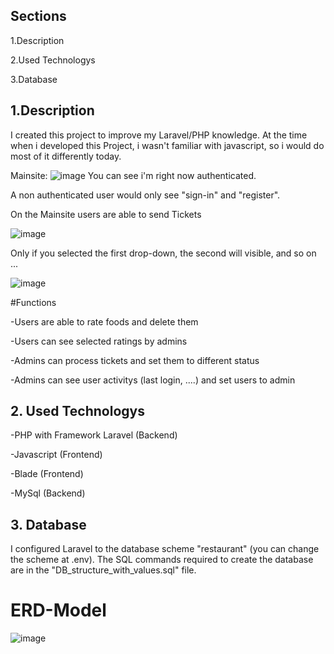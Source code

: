 ## Sections
1.Description

2.Used Technologys

3.Database

## 1.Description

I created this project to improve my Laravel/PHP knowledge. At the time when i developed this Project, i wasn't familiar with javascript, so i would do most of it differently today.

Mainsite: 
![image](https://user-images.githubusercontent.com/114762651/227593698-37f93229-1dad-4548-b0bc-a5f56aa161e4.png) You can see i'm right now authenticated.

A non authenticated user would only see "sign-in" and "register".



On the Mainsite users are able to send Tickets 

![image](https://user-images.githubusercontent.com/114762651/227594961-a2cc250f-c942-43c7-b33f-af2e32d1fd2f.png) 



Only if you selected the first drop-down, the second will visible, and so on ...

![image](https://user-images.githubusercontent.com/114762651/227595666-62af0e61-d4e9-47f8-b37d-70321c760801.png)

#Functions

-Users are able to rate foods and delete them 

-Users can see selected ratings by admins

-Admins can process tickets and set them to different status

-Admins can see user activitys (last login, ....) and set users to admin


## 2. Used Technologys

-PHP with Framework Laravel (Backend)

-Javascript (Frontend)

-Blade (Frontend)

-MySql (Backend)


## 3. Database

I configured Laravel to the database scheme "restaurant" (you can change the scheme at .env). The SQL commands required to create the database are in the "DB_structure_with_values.sql" file.

# ERD-Model
![image](https://user-images.githubusercontent.com/114762651/227605233-7c22d499-2d6b-4899-86f6-cf3bafba6da3.png)

